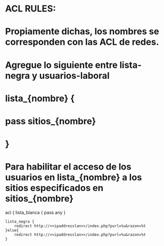 # ACL RULES: 
# Propiamente dichas, los nombres se corresponden con las ACL de redes. 
# Agregue lo siguiente entre lista-negra y usuarios-laboral
  # lista_{nombre} {
  #   pass sitios_{nombre}
  # }
  # Para habilitar el acceso de los usuarios en lista_{nombre} a los sitios especificados en sitios_{nombre}
acl { 
    lista_blanca { 
        pass any 
    } 
    
    lista_negra {
        redirect http://<<ipaddresslan>>/index.php?purl=%u&razon=%t
    }else{
        redirect http://<<ipaddresslan>>/index.php?purl=%u&razon=%t
    }

